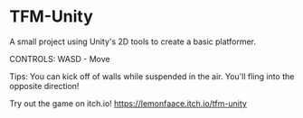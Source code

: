 # TFM-Unity
A small project using Unity's 2D tools to create a basic platformer.

CONTROLS: WASD - Move

Tips: You can kick off of walls while suspended in the air. You'll fling into the opposite direction!

Try out the game on itch.io! https://lemonfaace.itch.io/tfm-unity
